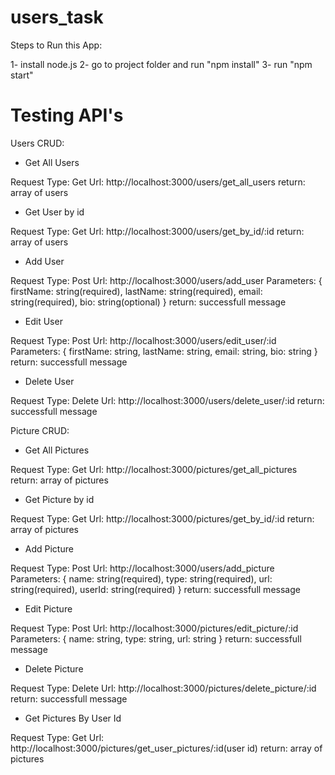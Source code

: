 # users_task

Steps to Run this App:

1- install node.js
2- go to project folder and run "npm install"
3- run "npm start"

# Testing API's

Users CRUD:

- Get All Users

Request Type: Get
Url: http://localhost:3000/users/get_all_users
return: array of users

- Get User by id

Request Type: Get
Url: http://localhost:3000/users/get_by_id/:id
return: array of users

- Add User

Request Type: Post
Url: http://localhost:3000/users/add_user
Parameters: {
    firstName: string(required),
    lastName: string(required),
    email: string(required),
    bio: string(optional)
}
return: successfull message

- Edit User

Request Type: Post
Url: http://localhost:3000/users/edit_user/:id
Parameters: {
    firstName: string,
    lastName: string,
    email: string,
    bio: string
}
return: successfull message

- Delete User

Request Type: Delete
Url: http://localhost:3000/users/delete_user/:id
return: successfull message


Picture CRUD:

- Get All Pictures

Request Type: Get
Url: http://localhost:3000/pictures/get_all_pictures
return: array of pictures

- Get Picture by id

Request Type: Get
Url: http://localhost:3000/pictures/get_by_id/:id
return: array of pictures

- Add Picture

Request Type: Post
Url: http://localhost:3000/users/add_picture
Parameters: {
    name: string(required),
    type: string(required),
    url: string(required),
    userId: string(required)
}
return: successfull message

- Edit Picture

Request Type: Post
Url: http://localhost:3000/pictures/edit_picture/:id
Parameters: {
    name: string,
    type: string,
    url: string
}
return: successfull message

- Delete Picture

Request Type: Delete
Url: http://localhost:3000/pictures/delete_picture/:id
return: successfull message

- Get Pictures By User Id

Request Type: Get
Url: http://localhost:3000/pictures/get_user_pictures/:id(user id)
return: array of pictures
